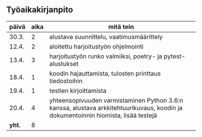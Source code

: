 ## Työaikakirjanpito

päivä | aika | mitä tein
------|------|------------
30.3.| 2 | alustava suunnittelu, vaatimusmäärittely
12.4.| 2 | aloitettu harjoitustyön ohjelmointi
13.4.| 3 | harjoitustyön runko valmiiksi, poetry- ja pytest-alustukset
18.4.| 1 | koodin hajauttamista, tulosten printtaus tiedostoihin
19.4.| 1 | testien kirjoittamista
20.4.| 4 | yhteensopivuuden varmistaminen Python 3.6:n kanssa, alustava arkkitehtuurikuvaus, koodin ja dokumentoinnin hiomista, lisää testejä
**yht.** | 8 |
